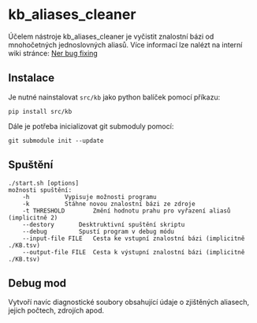 # kb_aliases_cleaner

Účelem nástroje kb_aliases_cleaner je vyčistit znalostní bázi od mnohočetných jednoslovných aliasů.
Více informací lze nalézt na interní wiki stránce: [Ner bug fixing](https://knot.fit.vutbr.cz/wiki/index.php/Ner_bug_fixing#Odstran.C4.9Bn.C3.AD_jednoslovn.C3.BDch_alias.C5.AF_.28xkrizd03.290=)

Instalace
---------
Je nutné nainstalovat `src/kb` jako python balíček pomocí příkazu:

    pip install src/kb

Dále je potřeba inicializovat git submoduly pomocí:

    git submodule init --update

Spuštění
--------
	./start.sh [options]
	možnosti spuštění:
		-h			Vypisuje možnosti programu
		-k			Stáhne novou znalostní bázi ze zdroje
		-t THRESHOLD		Změní hodnotu prahu pro vyřazení aliasů (implicitně 2)
		--destory		Desktruktivní spuštění skriptu
		--debug			Spustí program v debug módu
		--input-file FILE	Cesta ke vstupní znalostní bázi (implicitně ./KB.tsv)
		--output-file FILE	Cesta k výstupní znalostní bázi (implicitně ./KB.tsv)

Debug mod
---------
Vytvoří navíc diagnostické soubory obsahující údaje o zjištěných aliasech, jejich počtech, zdrojích apod.

